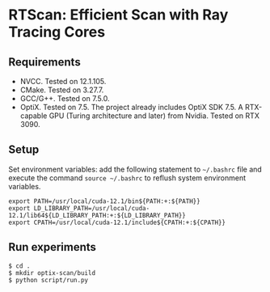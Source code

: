 # RTScan: Efficient Scan with Ray Tracing Cores

<!-- ![RTScan](https://user-images.githubusercontent.com/46842476/205199552-4ab40b40-745a-4a9b-b19e-1838a2cd7662.png) -->


## Requirements
- NVCC. Tested on 12.1.105.
- CMake. Tested on 3.27.7.
- GCC/G++. Tested on 7.5.0.
- OptiX. Tested on 7.5. The project already includes OptiX SDK 7.5. 
A RTX-capable GPU (Turing architecture and later) from Nvidia. Tested on RTX 3090.

## Setup

Set environment variables: add the following statement to `~/.bashrc` file and execute the command `source ~/.bashrc` to reflush system environment variables.
```
export PATH=/usr/local/cuda-12.1/bin${PATH:+:${PATH}}
export LD_LIBRARY_PATH=/usr/local/cuda-12.1/lib64${LD_LIBRARY_PATH:+:${LD_LIBRARY_PATH}}
export CPATH=/usr/local/cuda-12.1/include${CPATH:+:${CPATH}}
```

## Run experiments
```
$ cd .
$ mkdir optix-scan/build
$ python script/run.py
```